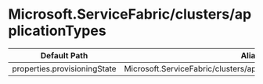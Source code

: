 # Microsoft.ServiceFabric/clusters/applicationTypes

| Default Path | Alias |
|---|---|
| properties.provisioningState | Microsoft.ServiceFabric/clusters/applicationTypes/provisioningState |

